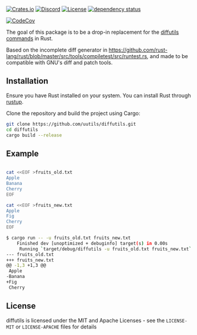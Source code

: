 [![Crates.io](https://img.shields.io/crates/v/diffutils.svg)](https://crates.io/crates/diffutils)
[![Discord](https://img.shields.io/badge/discord-join-7289DA.svg?logo=discord&longCache=true&style=flat)](https://discord.gg/wQVJbvJ)
[![License](http://img.shields.io/badge/license-MIT-blue.svg)](https://github.com/uutils/diffutils/blob/main/LICENSE)
[![dependency status](https://deps.rs/repo/github/uutils/diffutils/status.svg)](https://deps.rs/repo/github/uutils/diffutils)

[![CodeCov](https://codecov.io/gh/uutils/diffutils/branch/main/graph/badge.svg)](https://codecov.io/gh/uutils/diffutils)

The goal of this package is to be a drop-in replacement for the [diffutils commands](https://www.gnu.org/software/diffutils/) in Rust.

Based on the incomplete diff generator in https://github.com/rust-lang/rust/blob/master/src/tools/compiletest/src/runtest.rs, and made to be compatible with GNU's diff and patch tools.


## Installation

Ensure you have Rust installed on your system. You can install Rust through [rustup](https://rustup.rs/).

Clone the repository and build the project using Cargo:

```bash
git clone https://github.com/uutils/diffutils.git
cd diffutils
cargo build --release
```

## Example

```bash

cat <<EOF >fruits_old.txt
Apple
Banana
Cherry
EOF

cat <<EOF >fruits_new.txt
Apple
Fig
Cherry
EOF

$ cargo run -- -u fruits_old.txt fruits_new.txt
    Finished dev [unoptimized + debuginfo] target(s) in 0.00s
     Running `target/debug/diffutils -u fruits_old.txt fruits_new.txt`
--- fruits_old.txt
+++ fruits_new.txt
@@ -1,3 +1,3 @@
 Apple
-Banana
+Fig
 Cherry

```

## License

diffutils is licensed under the MIT and Apache Licenses - see the `LICENSE-MIT` or `LICENSE-APACHE` files for details
